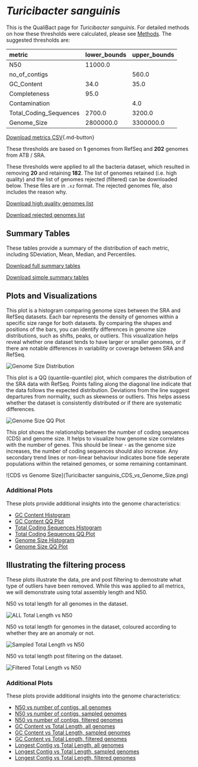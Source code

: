 # *Turicibacter sanguinis*

This is the QualiBact page for *Turicibacter sanguinis*. For detailed methods on how these thresholds were calculated, please see [Methods](../../methods.md).
The suggested thresholds are: 

| metric                 | lower_bounds   | upper_bounds   |
|:-----------------------|:---------------|:---------------|
| N50                    | 11000.0        |                |
| no_of_contigs          |                | 560.0          |
| GC_Content             | 34.0           | 35.0           |
| Completeness           | 95.0           |                |
| Contamination          |                | 4.0            |
| Total_Coding_Sequences | 2700.0         | 3200.0         |
| Genome_Size            | 2800000.0      | 3300000.0      |

[Download metrics CSV](Turicibacter_sanguinis_metrics.csv){.md-button}


These thresholds are based on **1** genomes from RefSeq and **202** genomes from ATB / SRA.

These thresholds were applied to all the bacteria dataset, which resulted in removing **20** and retaining **182**.
The list of genomes retained (i.e. high quality) and the list of genomes rejected (filtered) can be downloaded below. These files are in `.xz` format. The rejected genomes file, also includes the reason why.

[Download high quality genomes list](Turicibacter_sanguinis_high_quality_genomes.csv.xz)


[Download rejected genomes list](Turicibacter_sanguinis_filtered_out_genomes.csv.xz)



## Summary Tables
These tables provide a summary of the distribution of each metric, including SDeviation, Mean, Median, and Percentiles.

[Download full summary tables](summary.csv)

[Download simple summary tables](selected_summary.csv)

## Plots and Visualizations

This plot is a histogram comparing genome sizes between the SRA and RefSeq datasets. Each bar represents the density of genomes within a specific size range for both datasets. By comparing the shapes and positions of the bars, you can identify differences in genome size distributions, such as shifts, peaks, or outliers. This visualization helps reveal whether one dataset tends to have larger or smaller genomes, or if there are notable differences in variability or coverage between SRA and RefSeq.

![Genome Size Distribution](Genome_Size_refseq_histogram_kde.png)

This plot is a QQ (quantile-quantile) plot, which compares the distribution of the SRA data with RefSeq. Points falling along the diagonal line indicate that the data follows the expected distribution. Deviations from the line suggest departures from normality, such as skewness or outliers. This helps assess whether the dataset is consistently distributed or if there are systematic differences.

![Genome Size QQ Plot](Genome_Size_refseq_qqplot.png)

This plot shows the relationship between the number of coding sequences (CDS) and genome size. It helps to visualize how genome size correlates with the number of genes. This should be linear - as the genome size increases, the number of coding sequences should also increase. Any secondary trend lines or non-linear behaviour indicates bone fide seperate populations within the retained genomes, or some remaining contaminant. 

![CDS vs Genome Size](Turicibacter sanguinis_CDS_vs_Genome_Size.png)

### Additional Plots

These plots provide additional insights into the genome characteristics:

- [GC Content Histogram](GC_Content_refseq_histogram_kde.png)
- [GC Content QQ Plot](GC_Content_refseq_qqplot.png)
- [Total Coding Sequences Histogram](Total_Coding_Sequences_refseq_histogram_kde.png)
- [Total Coding Sequences QQ Plot](Total_Coding_Sequences_refseq_qqplot.png)
- [Genome Size Histogram](Genome_Size_refseq_histogram_kde.png)
- [Genome Size QQ Plot](Genome_Size_refseq_qqplot.png)
## Illustrating the filtering process
These plots illustrate the data, pre and post filtering to demostrate what type of outliers have been removed. While this was applied to all metrics, we will demonstrate using total assembly length and N50.

N50 vs total length for all genomes in the dataset.

![ALL Total Length vs N50](Turicibacter_sanguinis_all_total_length_N50.png)

N50 vs total length for genomes in the dataset, coloured according to whether they are an anomaly or not.

![Sampled Total Length vs N50](Turicibacter_sanguinis_sample_total_length_N50.png)

N50 vs total length post filtering on the dataset.

![Filtered Total Length vs N50](Turicibacter_sanguinis_filt_total_length_N50.png)

### Additional Plots

These plots provide additional insights into the genome characteristics:

- [N50 vs number of contigs, all genomes](Turicibacter_sanguinis_all_N50_number.png)
- [N50 vs number of contigs, sampled genomes](Turicibacter_sanguinis_sample_N50_number.png)
- [N50 vs number of contigs, filtered genomes](Turicibacter_sanguinis_filt_N50_number.png)
- [GC Content vs Total Length, all genomes](Turicibacter_sanguinis_all_total_length_GC_Content.png)
- [GC Content vs Total Length, sampled genomes](Turicibacter_sanguinis_sample_total_length_GC_Content.png)
- [GC Content vs Total Length, filtered genomes](Turicibacter_sanguinis_filt_total_length_GC_Content.png)
- [Longest Contig vs Total Length, all genomes](Turicibacter_sanguinis_all_total_length_longest.png)
- [Longest Contig vs Total Length, sampled genomes](Turicibacter_sanguinis_sample_total_length_longest.png)
- [Longest Contig vs Total Length, filtered genomes](Turicibacter_sanguinis_filt_total_length_longest.png)
